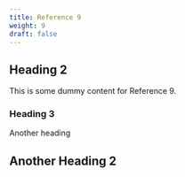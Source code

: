 ```yaml
---
title: Reference 9
weight: 9
draft: false
---
```


## Heading 2

This is some dummy content for Reference 9.

### Heading 3

Another heading

## Another Heading 2

